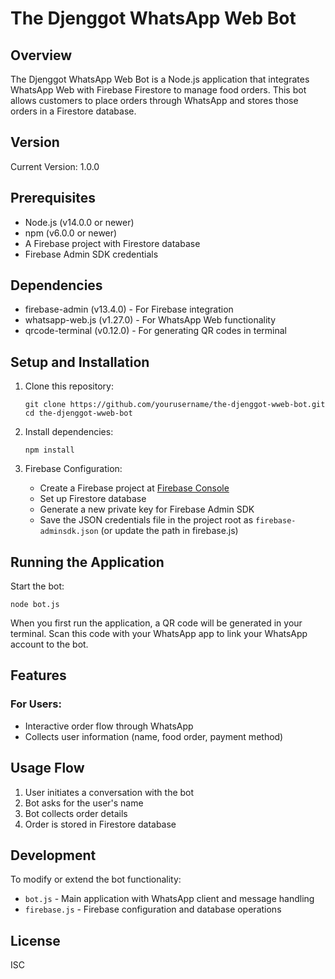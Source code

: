 # The Djenggot WhatsApp Web Bot

## Overview
The Djenggot WhatsApp Web Bot is a Node.js application that integrates WhatsApp Web with Firebase Firestore to manage food orders. This bot allows customers to place orders through WhatsApp and stores those orders in a Firestore database.

## Version
Current Version: 1.0.0

## Prerequisites
- Node.js (v14.0.0 or newer)
- npm (v6.0.0 or newer)
- A Firebase project with Firestore database
- Firebase Admin SDK credentials

## Dependencies
- firebase-admin (v13.4.0) - For Firebase integration
- whatsapp-web.js (v1.27.0) - For WhatsApp Web functionality
- qrcode-terminal (v0.12.0) - For generating QR codes in terminal

## Setup and Installation

1. Clone this repository:
   ```
   git clone https://github.com/yourusername/the-djenggot-wweb-bot.git
   cd the-djenggot-wweb-bot
   ```

2. Install dependencies:
   ```
   npm install
   ```

3. Firebase Configuration:
   - Create a Firebase project at [Firebase Console](https://console.firebase.google.com/)
   - Set up Firestore database
   - Generate a new private key for Firebase Admin SDK
   - Save the JSON credentials file in the project root as `firebase-adminsdk.json` (or update the path in firebase.js)

## Running the Application

Start the bot:
```
node bot.js
```

When you first run the application, a QR code will be generated in your terminal. Scan this code with your WhatsApp app to link your WhatsApp account to the bot.

## Features

### For Users:
- Interactive order flow through WhatsApp
- Collects user information (name, food order, payment method)

## Usage Flow

1. User initiates a conversation with the bot
2. Bot asks for the user's name
3. Bot collects order details
4. Order is stored in Firestore database

## Development

To modify or extend the bot functionality:
- `bot.js` - Main application with WhatsApp client and message handling
- `firebase.js` - Firebase configuration and database operations

## License

ISC